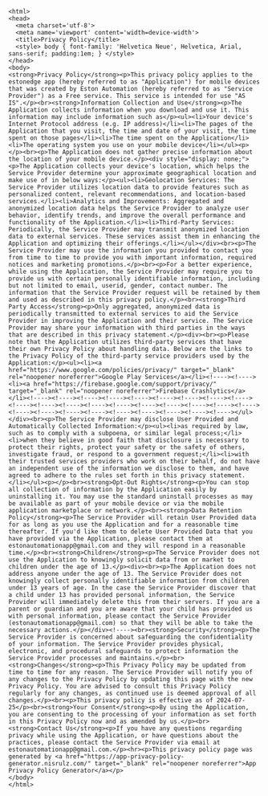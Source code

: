 <!DOCTYPE html>
    <html>
    <head>
      <meta charset='utf-8'>
      <meta name='viewport' content='width=device-width'>
      <title>Privacy Policy</title>
      <style> body { font-family: 'Helvetica Neue', Helvetica, Arial, sans-serif; padding:1em; } </style>
    </head>
    <body>
    <strong>Privacy Policy</strong><p>This privacy policy applies to the estonedge app (hereby referred to as "Application") for mobile devices that was created by Eston Automation (hereby referred to as "Service Provider") as a Free service. This service is intended for use "AS IS".</p><br><strong>Information Collection and Use</strong><p>The Application collects information when you download and use it. This information may include information such as</p><ul><li>Your device's Internet Protocol address (e.g. IP address)</li><li>The pages of the Application that you visit, the time and date of your visit, the time spent on those pages</li><li>The time spent on the Application</li><li>The operating system you use on your mobile device</li></ul><p></p><br><p>The Application does not gather precise information about the location of your mobile device.</p><div style="display: none;"><p>The Application collects your device's location, which helps the Service Provider determine your approximate geographical location and make use of in below ways:</p><ul><li>Geolocation Services: The Service Provider utilizes location data to provide features such as personalized content, relevant recommendations, and location-based services.</li><li>Analytics and Improvements: Aggregated and anonymized location data helps the Service Provider to analyze user behavior, identify trends, and improve the overall performance and functionality of the Application.</li><li>Third-Party Services: Periodically, the Service Provider may transmit anonymized location data to external services. These services assist them in enhancing the Application and optimizing their offerings.</li></ul></div><br><p>The Service Provider may use the information you provided to contact you from time to time to provide you with important information, required notices and marketing promotions.</p><br><p>For a better experience, while using the Application, the Service Provider may require you to provide us with certain personally identifiable information, including but not limited to email, userid, gender, contact number. The information that the Service Provider request will be retained by them and used as described in this privacy policy.</p><br><strong>Third Party Access</strong><p>Only aggregated, anonymized data is periodically transmitted to external services to aid the Service Provider in improving the Application and their service. The Service Provider may share your information with third parties in the ways that are described in this privacy statement.</p><div><br><p>Please note that the Application utilizes third-party services that have their own Privacy Policy about handling data. Below are the links to the Privacy Policy of the third-party service providers used by the Application:</p><ul><li><a href="https://www.google.com/policies/privacy/" target="_blank" rel="noopener noreferrer">Google Play Services</a></li><!----><!----><li><a href="https://firebase.google.com/support/privacy/" target="_blank" rel="noopener noreferrer">Firebase Crashlytics</a></li><!----><!----><!----><!----><!----><!----><!----><!----><!----><!----><!----><!----><!----><!----><!----><!----><!----><!----><!----><!----><!----><!----><!----><!----><!----><!----><!----><!----></ul></div><br><p>The Service Provider may disclose User Provided and Automatically Collected Information:</p><ul><li>as required by law, such as to comply with a subpoena, or similar legal process;</li><li>when they believe in good faith that disclosure is necessary to protect their rights, protect your safety or the safety of others, investigate fraud, or respond to a government request;</li><li>with their trusted services providers who work on their behalf, do not have an independent use of the information we disclose to them, and have agreed to adhere to the rules set forth in this privacy statement.</li></ul><p></p><br><strong>Opt-Out Rights</strong><p>You can stop all collection of information by the Application easily by uninstalling it. You may use the standard uninstall processes as may be available as part of your mobile device or via the mobile application marketplace or network.</p><br><strong>Data Retention Policy</strong><p>The Service Provider will retain User Provided data for as long as you use the Application and for a reasonable time thereafter. If you'd like them to delete User Provided Data that you have provided via the Application, please contact them at estonautomationapp@gmail.com and they will respond in a reasonable time.</p><br><strong>Children</strong><p>The Service Provider does not use the Application to knowingly solicit data from or market to children under the age of 13.</p><div><br><p>The Application does not address anyone under the age of 13. The Service Provider does not knowingly collect personally identifiable information from children under 13 years of age. In the case the Service Provider discover that a child under 13 has provided personal information, the Service Provider will immediately delete this from their servers. If you are a parent or guardian and you are aware that your child has provided us with personal information, please contact the Service Provider (estonautomationapp@gmail.com) so that they will be able to take the necessary actions.</p></div><!----><br><strong>Security</strong><p>The Service Provider is concerned about safeguarding the confidentiality of your information. The Service Provider provides physical, electronic, and procedural safeguards to protect information the Service Provider processes and maintains.</p><br><strong>Changes</strong><p>This Privacy Policy may be updated from time to time for any reason. The Service Provider will notify you of any changes to the Privacy Policy by updating this page with the new Privacy Policy. You are advised to consult this Privacy Policy regularly for any changes, as continued use is deemed approval of all changes.</p><br><p>This privacy policy is effective as of 2024-07-25</p><br><strong>Your Consent</strong><p>By using the Application, you are consenting to the processing of your information as set forth in this Privacy Policy now and as amended by us.</p><br><strong>Contact Us</strong><p>If you have any questions regarding privacy while using the Application, or have questions about the practices, please contact the Service Provider via email at estonautomationapp@gmail.com.</p><hr><p>This privacy policy page was generated by <a href="https://app-privacy-policy-generator.nisrulz.com/" target="_blank" rel="noopener noreferrer">App Privacy Policy Generator</a></p>
    </body>
    </html>
